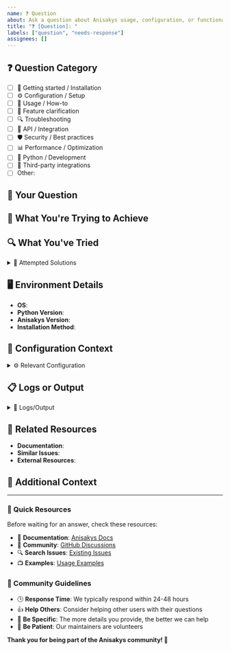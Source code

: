 ```yaml
---
name: ❓ Question
about: Ask a question about Anisakys usage, configuration, or functionality
title: "❓ [Question]: "
labels: ["question", "needs-response"]
assignees: []
---
```


<!--
💭 Quick check before asking:
🔍 Search existing issues: https://github.com/JuanVilla424/anisakys/issues
💬 Check discussions: https://github.com/JuanVilla424/anisakys/discussions
📚 Browse documentation: https://juanvilla424.github.io/anisakys/
-->

## ❓ Question Category

<!-- What type of question is this? -->

- [ ] 🚀 Getting started / Installation
- [ ] ⚙️ Configuration / Setup
- [ ] 🔧 Usage / How-to
- [ ] 🎯 Feature clarification
- [ ] 🔍 Troubleshooting
- [ ] 🔌 API / Integration
- [ ] 🛡️ Security / Best practices
- [ ] 📊 Performance / Optimization
- [ ] 🐍 Python / Development
- [ ] 🔗 Third-party integrations
- [ ] Other:

## 🤔 Your Question

<!-- Ask your question clearly and concisely -->

## 🎯 What You're Trying to Achieve

<!-- Describe your goal or use case -->

## 🔍 What You've Tried

<!-- What have you already attempted? -->

<details>
<summary>🧪 Attempted Solutions</summary>

- **Attempt 1**:
- **Attempt 2**:
- **Result**:

</details>

## 🖥️ Environment Details

<!-- Help us understand your setup -->

- **OS**: <!-- e.g., Ubuntu 22.04, Windows 11 -->
- **Python Version**: <!-- e.g., 3.11.2 -->
- **Anisakys Version**: <!-- e.g., 1.0.29 -->
- **Installation Method**: <!-- pip, docker, git clone -->

## 📂 Configuration Context

<!-- If relevant, share your configuration (remove sensitive data!) -->

<details>
<summary>⚙️ Relevant Configuration</summary>

```yaml
# Your relevant config here (REMOVE SENSITIVE DATA!)
```

</details>

## 📋 Logs or Output

<!-- Include any relevant logs, error messages, or output -->

<details>
<summary>📄 Logs/Output</summary>

```
Paste relevant logs here
```

</details>

## 🔗 Related Resources

<!-- Have you found any related documentation or discussions? -->

- **Documentation**:
- **Similar Issues**:
- **External Resources**:

## 💭 Additional Context

<!-- Any other information that might be helpful -->

---

### 🚀 Quick Resources

Before waiting for an answer, check these resources:

- 📖 **Documentation**: [Anisakys Docs](https://juanvilla424.github.io/anisakys/)
- 💬 **Community**: [GitHub Discussions](https://github.com/JuanVilla424/anisakys/discussions)
- 🔍 **Search Issues**: [Existing Issues](https://github.com/JuanVilla424/anisakys/issues)
- 📺 **Examples**: [Usage Examples](https://github.com/JuanVilla424/anisakys/tree/main/examples)

### 🤝 Community Guidelines

- 🕒 **Response Time**: We typically respond within 24-48 hours
- 👍 **Help Others**: Consider helping other users with their questions
- 🎯 **Be Specific**: The more details you provide, the better we can help
- 🙏 **Be Patient**: Our maintainers are volunteers

**Thank you for being part of the Anisakys community! 🌟**
